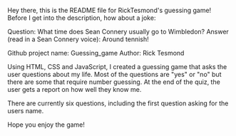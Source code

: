 Hey there, this is the README file for RickTesmond's guessing game!
Before I get into the description, how about a joke:

Question: What time does Sean Connery usually go to Wimbledon?
Answer (read in a Sean Connery voice): Around tennish!


Github project name: Guessing_game
Author: Rick Tesmond

Using HTML, CSS and JavaScript, I created a guessing game that asks the user questions about my life. Most of the questions are "yes" or "no" but there are some that require number guessing. At the end of the quiz, the user gets a report on how well they know me.

There are currently six questions, including the first question asking for the users name.

Hope you enjoy the game!
